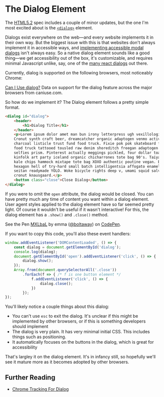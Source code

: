 # The Dialog Element

<script src="https://cdn.jsdelivr.net/gh/ireade/caniuse-embed/caniuse-embed.min.js"></script>

The [HTML5.2](https://www.w3.org/TR/html52/) spec includes a couple of minor updates, but the one I'm most excited about is the [`<dialog>`](https://www.w3.org/TR/html52/interactive-elements.html#the-dialog-element) element.

Dialogs exist everywhere on the web&mdash;and every website implements it in their own way. But the biggest issue with this is that websites don't always implement it in accessible ways, and [implementing accessible modal dialogs](https://bitsofco.de/accessible-modal-dialog/) isn't always easy. So a native dialog element sounds like a good thing&mdash;we get accessibility out of the box, it's customizable, and requires minimal Javascript unlike, say, one of the [many react dialogs](https://www.npmjs.com/search?q=react%20dialog) out there.

Currently, dialog is supported on the following browsers, most noticeably Chrome:

<p class="ciu_embed" data-feature="dialog" data-periods="future_2,future_1,current,past_1,past_2" data-accessible-colours="false">
  <a href="http://caniuse.com/#feat=dialog">Can I Use dialog?</a> Data on support for the dialog feature across the major browsers from caniuse.com.
</p>

So how do we implement it? The Dialog element follows a pretty simple format.

```html
<dialog id="dialog">
    <header>
        <h1>Dialog Title</h1>
    </header>
    <p>Lorem ipsum dolor amet man bun irony letterpress ugh vexillologist.
    Cronut synth craft beer, dreamcatcher organic adaptogen venmo activated 
    charcoal listicle trust fund food truck. Fixie pok pok skateboard franzen 
    food truck tattooed tousled raw denim shoreditch freegan adaptogen la croix 
    selfies prism. Pinterest actually meggings pickled, four dollar toast tilde 
    kinfolk art party iceland organic chicharrones tote bag 90's. Taiyaki vice 
    kale chips hammock mixtape tote bag XOXO authentic poutine vegan. Banh mi 
    hexagon hell of try-hard small batch intelligentsia affogato enamel pin 
    seitan readymade YOLO. Woke bicycle rights deep v, umami squid salvia 
    cronut knausgaard.</p>
    <button class="close">Close Dialog</button>
</dialog>
```
If you were to omit the `open` attribute, the dialog would be closed. You can have pretty much any time of content you want within a dialog element. User agent styles applied to the dialog element have so far seemed pretty light. Of course it wouldn't be useful if it wasn't interactive! For this, the dialog element has a `.show()` and `.close()` method.

<p data-height="440" data-theme-id="109" data-slug-hash="MXLbaL" data-default-tab="result" data-user="boltaway" data-embed-version="2" data-pen-title="MXLbaL" class="codepen">See the Pen <a href="https://codepen.io/boltaway/pen/MXLbaL/">MXLbaL</a> by emma (<a href="https://codepen.io/boltaway">@boltaway</a>) on <a href="https://codepen.io">CodePen</a>.</p>
<script async src="https://static.codepen.io/assets/embed/ei.js"></script>

If you want to copy this code, you'll also these event handlers:

```javascript
window.addEventListener('DOMContentLoaded', () => {
    const dialog = document.getElementById('dialog');
    console.log(dialog);
    document.getElementById('open').addEventListener('click', () => {
        dialog.show();
    });
    Array.from(document.querySelectorAll('.close'))
        .forEach(f => { /* f is one button element */
            f.addEventListener('click', () => {
                dialog.close();
            })
        });
});
```
You'll likely notice a couple things about this dialog:
- You can't use `esc` to exit the dialog. It's unclear if this might be implemented by other browsers, or if this is something developers should implement
- The dialog is very plain. It has very minimal initial CSS. This includes things such as positioning.
- It automatically focuses on the buttons in the dialog, which is great for accessibility

That's largley it on the dialog element. It's in infancy still, so hopefully we'll see it mature more as it becomes adopted by other browsers.


## Further Reading
- [Chrome Tracking For Dialog](https://bugs.chromium.org/p/chromium/issues/detail?id=677562)
